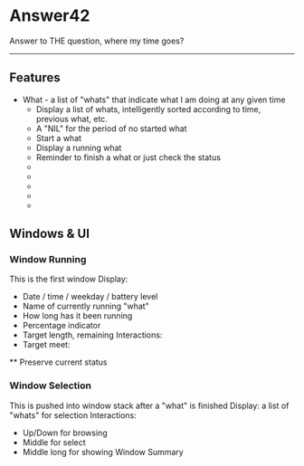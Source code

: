 # Answer42
Answer to THE question, where my time goes?

----
## Features

* What - a list of "whats" that indicate what I am doing at any given time
    * Display a list of whats, intelligently sorted according to time, previous what, etc.
    * A "NIL" for the period of no started what
    * Start a what
    * Display a running what
    * Reminder to finish a what or just check the status
    * 
    * 
    * 
    * 
    * 


## Windows & UI

### Window Running

This is the first window
Display:
* Date / time / weekday / battery level
* Name of currently running "what"
* How long has it been running
* Percentage indicator
* Target length, remaining
Interactions:
* Target meet: 

** Preserve current status



### Window Selection

This is pushed into window stack after a "what" is finished
Display:  a list of "whats" for selection
Interactions:
* Up/Down for browsing
* Middle for select
* Middle long for showing Window Summary
 
